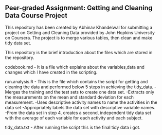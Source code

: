 ## Peer-graded Assignment: Getting and Cleaning Data Course Project

This repository has been created by Abhinav Khandelwal for submitting a project on Getting and Cleaning Data
provided by John Hopkins University on Coursera. The project is to merge various tables, then clean and make tidy data set.

This repository is the brief introduction about the files which are stored in the repository.

codebook.md - It is a file which explains about the variables,data and changes which I have created in the scripting.

run.analysis.R - This is the file which contains the script for getting and cleaning the data and performed below 5 steps in achieving the                   tidy_data.
                -Merges the training and the test sets to create one data set.
                -Extracts only the measurements on the mean and standard deviation for each measurement. 
                -Uses descriptive activity names to name the activities in the data set
                -Appropriately labels the data set with descriptive variable names. 
                -From the data set in step 4, creates a second, independent tidy data set with the average of each variable for each activity                 and each subject.
                
tidy_data.txt - After running the script this is the final tidy data i got.



